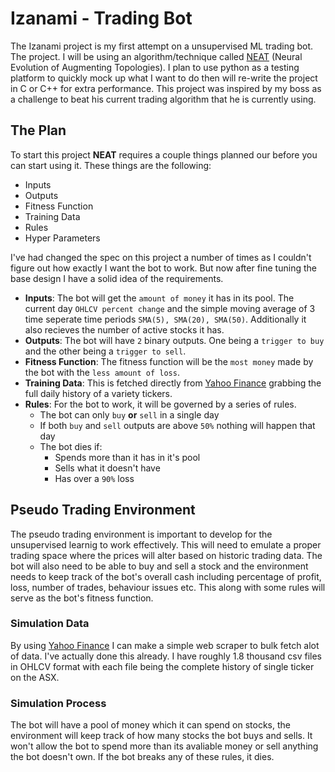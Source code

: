 # Izanami - Trading Bot
The Izanami project is my first attempt on a unsupervised ML trading bot. The
project. I will be using an algorithm/technique called 
[NEAT](http://nn.cs.utexas.edu/downloads/papers/stanley.ec02.pdf) (Neural
Evolution of Augmenting Topologies). I plan to use python as a testing platform 
to quickly mock up what I want to do then will re-write the project in C or C++ 
for extra performance. This project was inspired by my boss as a challenge to 
beat his current trading algorithm that he is currently using.

## The Plan

To start this project **NEAT** requires a couple things planned our before you 
can start using it. These things are the following:
- Inputs
- Outputs
- Fitness Function
- Training Data
- Rules
- Hyper Parameters

I've had changed the spec on this project a number of times as I couldn't figure
out how exactly I want the bot to work. But now after fine tuning the base 
design I have a solid idea of the requirements.

- **Inputs**: The bot will get the `amount of money` it has in its pool. The 
current day `OHLCV percent change` and the simple moving average of 3 time 
seperate time periods `SMA(5), SMA(20), SMA(50)`. Additionally it also recieves
the number of active stocks it has.
- **Outputs**: The bot will have `2` binary outputs. One being a 
`trigger to buy` and the other being a `trigger to sell`.
- **Fitness Function**: The fitness function will be the `most money` made by 
the bot with the `less amount of loss`.
- **Training Data**: This is fetched directly from 
[Yahoo Finance](https://finance.yahoo.com) grabbing the full daily history of a
variety tickers.
- **Rules**: For the bot to work, it will be governed by a series of rules.
  - The bot can only `buy` **or** `sell` in a single day
  - If both `buy` and `sell` outputs are above `50%` nothing will happen that 
  day
  - The bot dies if:
    - Spends more than it has in it's pool
    - Sells what it doesn't have
    - Has over a `90%` loss

## Pseudo Trading Environment
The pseudo trading environment is important to develop for the unsupervised
learnig to work effectively. This will need to emulate a proper trading
space where the prices will alter based on historic trading data. The bot
will also need to be able to buy and sell a stock and the environment needs
to keep track of the bot's overall cash including percentage of profit, loss,
number of trades, behaviour issues etc. This along with some rules will serve
as the bot's fitness function.

### Simulation Data
By using [Yahoo Finance](https://finance.yahoo.com) I can make a simple web
scraper to bulk fetch alot of data. I've actually done this already. I have
roughly 1.8 thousand csv files in OHLCV format with each file being the
complete history of single ticker on the ASX. 

### Simulation Process
The bot will have a pool of money which it can spend on stocks, the
environment will keep track of how many stocks the bot buys and sells. It
won't allow the bot to spend more than its avaliable money or sell anything
the bot doesn't own. If the bot breaks any of these rules, it dies.
